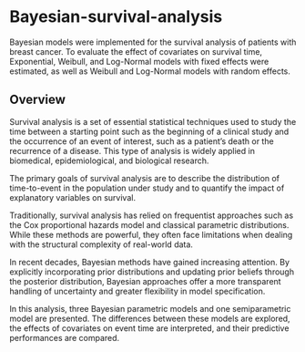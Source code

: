 # Bayesian-survival-analysis
Bayesian models were implemented for the survival analysis of patients with breast cancer. To evaluate the effect of covariates on survival time, Exponential, Weibull, and Log-Normal models with fixed effects were estimated, as well as Weibull and Log-Normal models with random effects.
## Overview

Survival analysis is a set of essential statistical techniques used to study the time between a starting point such as the beginning of a clinical study and the occurrence of an event of interest, such as a patient’s death or the recurrence of a disease. This type of analysis is widely applied in biomedical, epidemiological, and biological research.

The primary goals of survival analysis are to describe the distribution of time-to-event in the population under study and to quantify the impact of explanatory variables on survival.

Traditionally, survival analysis has relied on frequentist approaches such as the Cox proportional hazards model and classical parametric distributions. While these methods are powerful, they often face limitations when dealing with the structural complexity of real-world data.

In recent decades, Bayesian methods have gained increasing attention. By explicitly incorporating prior distributions and updating prior beliefs through the posterior distribution, Bayesian approaches offer a more transparent handling of uncertainty and greater flexibility in model specification.

In this analysis, three Bayesian parametric models and one semiparametric model are presented. The differences between these models are explored, the effects of covariates on event time are interpreted, and their predictive performances are compared.
